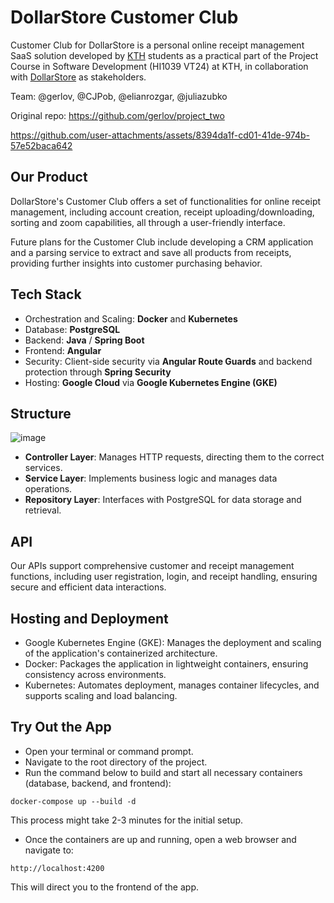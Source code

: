 # DollarStore Customer Club


Customer Club for DollarStore is a personal online receipt management SaaS solution developed by [KTH](https://www.kth.se/en) students as a practical part of the Project Course in Software Development (HI1039 VT24) at KTH, in collaboration with [DollarStore](https://www.dollarstore.se/) as stakeholders.

Team: @gerlov, @CJPob, @elianrozgar, @juliazubko 

Original repo: https://github.com/gerlov/project_two  


https://github.com/user-attachments/assets/8394da1f-cd01-41de-974b-57e52baca642



## Our Product 

DollarStore's Customer Club offers a set of functionalities for online receipt management, including account creation, receipt uploading/downloading, sorting and zoom capabilities, all through a user-friendly interface.

Future plans for the Customer Club include developing a CRM application and a parsing service to extract and save all products from receipts, providing further insights into customer purchasing behavior.


## Tech Stack 

- Orchestration and Scaling: **Docker** and **Kubernetes**
- Database: **PostgreSQL**
- Backend: **Java** / **Spring Boot**
- Frontend: **Angular**
- Security: Client-side security via **Angular Route Guards** and backend protection through **Spring Security**
- Hosting: **Google Cloud** via **Google Kubernetes Engine (GKE)**

## Structure 


![image](https://github.com/user-attachments/assets/f417d699-f71a-47d0-9bf8-4b096569f754)  


- **Controller Layer**: Manages HTTP requests, directing them to the correct services.
- **Service Layer**: Implements business logic and manages data operations.
- **Repository Layer**: Interfaces with PostgreSQL for data storage and retrieval.

## API

Our APIs support comprehensive customer and receipt management functions, including user registration, login, and receipt handling, ensuring secure and efficient data interactions.

## Hosting and Deployment

- Google Kubernetes Engine (GKE): Manages the deployment and scaling of the application's containerized architecture.
- Docker: Packages the application in lightweight containers, ensuring consistency across environments.
- Kubernetes: Automates deployment, manages container lifecycles, and supports scaling and load balancing.

## Try Out the App 

- Open your terminal or command prompt.
- Navigate to the root directory of the project.
- Run the command below to build and start all necessary containers 
(database, backend, and frontend):

`docker-compose up --build -d`

This process might take 2-3 minutes for the initial setup.

- Once the containers are up and running, open a web browser and navigate to:

`http://localhost:4200`

This will direct you to the frontend of the app.






